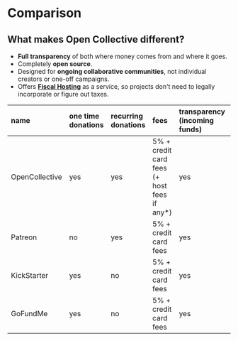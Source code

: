 # Comparison

## What makes Open Collective different?

* **Full transparency** of both where money comes from and where it goes.
* Completely **open source**.
* Designed for **ongoing collaborative communities**, not individual creators or one-off campaigns.
* Offers [**Fiscal Hosting**](../hosts/) as a service, so projects don't need to legally incorporate or figure out taxes.

| name | one time donations | recurring donations | fees | transparency \(incoming funds\) | transparency \(spending funds\) | Open Source | Designed for... | Offers fiscal hosting |
| :--- | :--- | :--- | :--- | :--- | :--- | :--- | :--- | :--- |
| OpenCollective | yes | yes | 5% + credit card fees \(+ host fees if any\*\) | yes | yes | yes | Communities | yes |
| Patreon | no | yes | 5% + credit card fees | yes | no | no | Individual creators | no |
| KickStarter | yes | no | 5% + credit card fees | yes | no | no | One-off campaigns | no |
| GoFundMe | yes | no | 5% + credit card fees | yes | no | no | One-off campaigns | no |

